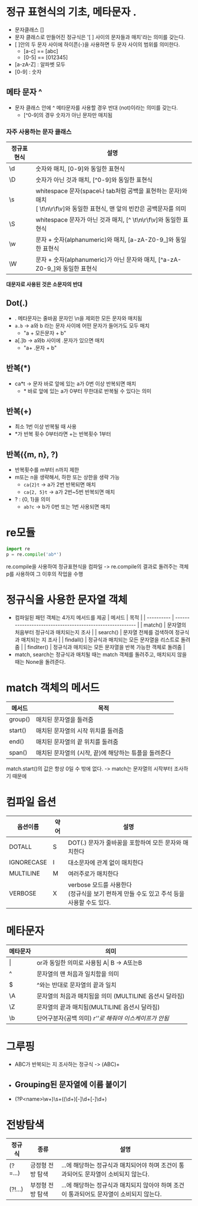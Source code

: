 # 정규 표현식의 기초, 메타문자 .
- 문자클래스 \[\]
- 문자 클래스로 만들어진 정규식은 '[ ] 사이의 문자들과 매치'라는 의미를 갖는다.
- [ ]안의 두 문자 사이에 하이픈(-)을 사용하면 두 문자 사이의 범위를 의미한다. 
	- [a-c] == [abc]
	- [0-5] == [012345]
- [a-zA-Z] : 알파벳 모두
- [0-9] : 숫자

## 메타 문자 ^
- 문자 클래스 안에 ^ 메타문자를 사용할 경우 반대 (not)이라는 의미를 갖는다.
	- \[^0-9\]의 경우 숫자가 아닌 문자만 매치됨

### 자주 사용하는 문자 클래스
| 정규표현식 | 설명                                                                                                                                 |
| ---------- | ------------------------------------------------------------------------------------------------------------------------------------ |
| \\d        | 숫자와 매치, [0-9]와 동일한 표현식                                                                                                   |
| \\D        | 숫자가 아닌 것과 매치, \[^0-9\]와 동일한 표현식                                                                                      |
| \\s        | whitespace 문자(space나 tab처럼 공백을 표현하는 문자)와 매치 <br> [ \\t\\n\\r\\f\\v]와 동일한 표현식, 맨 앞의 빈칸은 공백문자를 의미 |
| \\S        | whitespace 문자가 아닌 것과 매치, \[^ \\t\\n\\r\\f\\v\]와 동일한 표현식                                                              |
| \\w        | 문자 + 숫자(alphanumeric)와 매치, \[a-zA-Z0-9_\]와 동일한 표현식                                                                     |
| \\W        | 문자 + 숫자(alphanumeric)가 아닌 문자와 매치, \[^a-zA-Z0-9_\]와 동일한 표현식
__대문자로 사용된 것은 소문자의 반대__


## Dot(.)
- . 메타문자는 줄바꿈 문자인 \\n을 제외한 모든 문자와 매치됨
- `a.b` -> a와 b 라는 문자 사이에 어떤 문자가 들어가도 모두 매치 
	- "a +  모든문자 + b"
- a[.]b -> a와b 사이에 .문자가 있으면 매치
	- "a+ .문자 + b"

## 반복(\*)
- ca\*t -> 문자 바로 앞에 있는 a가 0번 이상 반복되면 매치
	- \* 바로 앞에 있는 a가 0부터 무한대로 반복될 수 있다는 의미

## 반복(+)
- 최소 1번 이상 반복될 때 사용
- \*가 반복 횟수 0부터라면 +는 반복횟수 1부터

## 반복({m, n}, ?)
- 반복횟수를 m부터 n까지 제한
- m또는 n을 생략해서, 하한 또는 상한을 생략 가능
	- `ca{2}t` -> a가 2번 반복되면 매치
	- `ca{2, 5}t` -> a가 2번~5번 반복되면 매치
- ? : {0, 1}을 의미
	- `ab?c` -> b가 0번 또는 1번 사용되면 매치

# re모듈
```python
import re
p = re.compile('ab*')
```
re.compile을 사용하여 정규표현식을 컴파일 -> re.compile의 결과로 돌려주는 객체 p를 사용하여 그 이후의 작업을 수행


# 정규식을 사용한 문자열 객체
- 컴파일된 패턴 객체는 4가지 메서드를 제공
| 메서드     | 목적                                                      |
| ---------- | --------------------------------------------------------- |
| match()    | 문자열의 처음부터 정규식과 매치되는지 조사                |
| search()   | 문자열 전체를 검색하여 정규식과 매치되는 지 조사          |
| findall()  | 정규식과 매치되는 모든 문자열을 리스트로 돌려줌           |
| finditer() | 정규식과 매치되는 모든 문자열을 반복 가능한 객체로 돌려줌 |
- match, search는 정규식과 매치될 때는 match 객체를 돌려주고, 매치되지 않을 때는 None을 돌려준다.


# match 객체의 메서드
| 메서드  | 목적                               |
| ------- | ---------------------------------- |
| group() | 매치된 문자열을 돌려줌             |
| start() | 매치된 문자열의 시작 위치를 돌려줌 |
| end()   | 매치된 문자열의 끝 위치를 돌려줌   |
| span()  | 매치된 문자열의 (시작, 끝)에 해당하는 튜플을 돌려준다 |
match.start()의 값은 항상 0일 수 밖에 없다. -> match는 문자열의 시작부터 조사하기 때문에

# 컴파일 옵션
| 옵션이름   | 약어 | 설명                                                 |
| ---------- | ---- | ---------------------------------------------------- |
| DOTALL     | S    | DOT(.) 문자가 줄바꿈을 포함하여 모든 문자와 매치한다 |
| IGNORECASE | I    | 대소문자에 관계 없이 매치한다                        |
| MULTILINE  | M    | 여러주로가 매치한다                                  |
| VERBOSE    | X    | verbose 모드를 사용한다 <br> (정규식을 보기 편하게 만들 수도 있고 주석 등을 사용할 수도 있다.


# 메타문자
| 메타문자 | 의미                                                    |
| -------- | ------------------------------------------------------- |
| \|       | or과 동일한 의미로 사용됨 A\| B -> A또는B               |
| ^        | 문자열의 맨 처음과 일치함을 의미                        |
| \$       | ^와는 반대로 문자열의 끝과 일치                         |
| \\A      | 문자열의 처음과 매치됨을 의미 (MULTILINE 옵션시 달라짐) |
| \\Z      | 문자열의 끝과 매치됨(MULTILINE 옵션시 달라짐)           |
| \\b      | 단어구분자(공백 의미) *r''로 해줘야 이스케이프가 안됨*  |         

# 그루핑
- ABC가 반복되는 지 조사하는 정규식 -> (ABC)+
- ## Grouping된 문자열에 이름 붙이기  
- (?P\<name\>\w+)\s+((\d+)[-]\d+[-]\d+)


# 전방탐색
| 정규식  | 종류             | 설명                                                                                |
| ------- | ---------------- | ----------------------------------------------------------------------------------- |
| (?=...) | 긍정형 전방 탐색 | ...에 해당하는 정규식과 매치되어야 하며 조건이 통과되어도 문자열이 소비되지 않는다. |
| (?!...) | 부정형 전방 탐색 | ...에 해당하는 정규식과 매치되지 않아야 하며 조건이 통과되어도 문자열이 소비되지 않는다.


